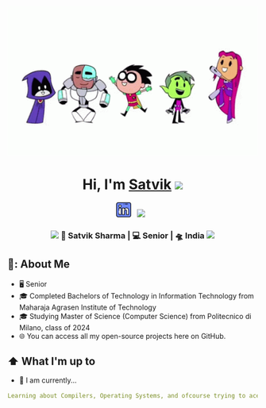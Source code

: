 [<img src="https://raw.githubusercontent.com/satvik200/satvik200/master/intro.gif" width="1100" height="300" alt="👋 Hi there! I'm (Satvik Sharma)|https://satvik200.github.io)" title="👋 Hi there! I'm (Satvik Sharma)|https://satvik200.github.io/)"/>](https://satvik200.github.io/)

<div align="center">
   <h1>Hi, I'm <a href="">Satvik</a> <img src="https://media.giphy.com/media/hvRJCLFzcasrR4ia7z/giphy.gif" width="25px"> </h1>
</div>

<p align='center'>
  <a href="https://www.linkedin.com/in/satvik-sharma-70610b220"><img height="30" src="https://raw.githubusercontent.com/8bithemant/8bithemant/master/linkedin.png?raw=true"></a>&nbsp;&nbsp;
  <a href="https://www.facebook.com/satvik.sharma.77964/"><img height="30" src="https://avatars.githubusercontent.com/u/69631?s=200&v=4"></a>&nbsp;&nbsp;
</p>

<div align="center">
  <h3>
    <img src="https://media.giphy.com/media/WUlplcMpOCEmTGBtBW/giphy.gif" width="30"> 🙎 Satvik Sharma | 💻 Senior | 🛸 India <img src="https://media.giphy.com/media/WUlplcMpOCEmTGBtBW/giphy.gif" width="30">
  </h3>
</div>

## 📘: About Me
- 🖥 Senior
- 🎓 Completed Bachelors of Technology in Information Technology from Maharaja Agrasen Institute of Technology
- 🎓 Studying Master of Science (Computer Science) from Politecnico di Milano, class of 2024
- 🌐 You can access all my open-source projects here on GitHub.

## ⬆ What I'm up to
- 🔨 I am currently...
```yaml
Learning about Compilers, Operating Systems, and ofcourse trying to ace my university exams.
```
